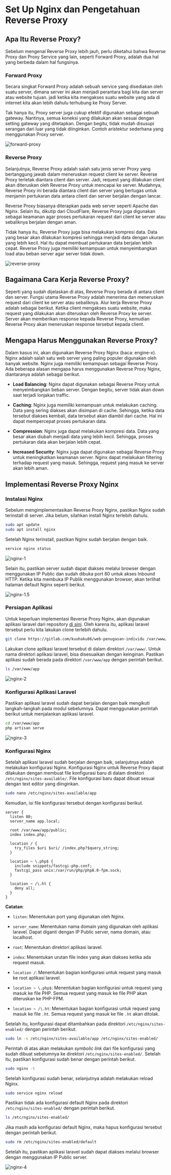# Set Up Nginx dan Pengetahuan Reverse Proxy

## Apa Itu Reverse Proxy?

Sebelum mengenal Reverse Proxy lebih jauh, perlu diketahui bahwa Reverse Proxy dan Proxy Service yang lain, seperti Forward Proxy, adalah dua hal yang berbeda dalam hal fungsinya.

### Forward Proxy

Secara singkat Forward Proxy adalah sebuah service yang disediakan oleh suatu server, dimana server ini akan menjadi perantara bagi kita dan server atau website tujuan. jadi ketika kita mengakses suatu website yang ada di internet kita akan lebih dahulu terhubung ke Proxy Server.

Tak hanya itu, Proxy server juga cukup efektif digunakan sebagai sebuah gateway. Nantinya, semua koneksi yang dilakukan akan sesuai dengan setting gateway yang ditetapkan. Dengan begitu, tidak mudah disusupi serangan dari luar yang tidak diinginkan. Contoh aristektur sederhana yang menggunakan Proxy server.

![forward-proxy](assets/forward-proxy.png)

### Reverse Proxy

Selanjutnya, Reverse Proxy adalah salah satu jenis server Proxy yang bertanggung jawab dalam meneruskan request client ke server. Reverse Proxy terletak diantara client dan server. Jadi, request yang dilakukan client akan diteruskan oleh Reverse Proxy untuk mencapai ke server. Mudahnya, Reverse Proxy ini berada diantara client dan server yang bertugas untuk menjamin pertukaran data antara client dan server berjalan dengan lancar.

Reverse Proxy biasanya diterapkan pada web server seperti Apache dan Nginx. Selain itu, dikutip dari CloudFlare, Reverse Proxy juga digunakan sebagai keamanan agar proses pertukaran request dari client ke server atau sebaliknya berjalan dengan aman.

Tidak hanya itu, Reverse Proxy juga bisa melakukan kompresi data. Data yang besar akan dilakukan kompresi sehingga menjadi data dengan ukuran yang lebih kecil. Hal itu dapat membuat pertukaran data berjalan lebih cepat. Reverse Proxy juga memiliki kemampuan untuk menyeimbangkan load atau beban server agar server tidak down.

![reverse-proxy](assets/reverse-proxy.png)

## Bagaimana Cara Kerja Reverse Proxy?

Seperti yang sudah dijelaskan di atas, Reverse Proxy berada di antara client dan server. Fungsi utama Reverse Proxy adalah menerima dan meneruskan request dari client ke server atau sebaliknya. Alur kerja Reverse Proxy adalah sebagai berikut. Ketika client mengakses suatu website, maka request yang dilakukan akan diteruskan oleh Reverse Proxy ke server. Server akan memberikan response kepada Reverse Proxy, kemudian Reverse Proxy akan meneruskan response tersebut kepada client.

## Mengapa Harus Menggunakan Reverse Proxy?

Dalam kasus ini, akan digunakan Reverse Proxy Nginx (baca: engine-x). Nginx adalah salah satu web server yang paling populer digunakan oleh banyak website. Nginx juga memiliki kemampuan sebagai Reverse Proxy. Ada beberapa alasan mengapa harus menggunakan Reverse Proxy Nginx, diantaranya adalah sebagai berikut.

- **Load Balancing**: Nginx dapat digunakan sebagai Reverse Proxy untuk menyeimbangkan beban server. Dengan begitu, server tidak akan down saat terjadi lonjakan traffic.

- **Caching**: Nginx juga memiliki kemampuan untuk melakukan caching. Data yang sering diakses akan disimpan di cache. Sehingga, ketika data tersebut diakses kembali, data tersebut akan diambil dari cache. Hal ini dapat mempercepat proses pertukaran data.

- **Compression**: Nginx juga dapat melakukan kompresi data. Data yang besar akan diubah menjadi data yang lebih kecil. Sehingga, proses pertukaran data akan berjalan lebih cepat.

- **Increased Security**: Nginx juga dapat digunakan sebagai Reverse Proxy untuk meningkatkan keamanan server. Nginx dapat melakukan filtering terhadap request yang masuk. Sehingga, request yang masuk ke server akan lebih aman.

## Implementasi Reverse Proxy Nginx

### Instalasi Nginx

Sebelum mengimplementasikan Reverse Proxy Nginx, pastikan Nginx sudah terinstall di server. Jika belum, silahkan install Nginx terlebih dahulu.

```bash
sudo apt update
sudo apt install nginx
```

Setelah Nginx terinstall, pastikan Nginx sudah berjalan dengan baik.

```bash
service nginx status
```

![nginx-1](assets/nginx-1.png)

Selain itu, pastikan server sudah dapat diakses melalui browser dengan menggunakan IP Public dan sudah dibuka port 80 untuk akses Inbound HTTP. Ketika kita membuka IP Publik menggunakan browser, akan terlihat halaman default Nginx seperti berikut.

![nginx-1.5](assets/nginx-1.5.png)

### Persiapan Aplikasi

Untuk keperluan implementasi Reverse Proxy Nginx, akan digunakan aplikasi laravel dari repository [di sini](https://gitlab.com/kuuhaku86/web-penugasan-individu). Oleh karena itu, aplikasi laravel tersebut perlu kita lakukan clone terlebih dahulu.

```bash
git clone https://gitlab.com/kuuhaku86/web-penugasan-individu /var/www/app
```

Lakukan clone aplikasi laravel tersebut di dalam direktori `/var/www/`. Untuk nama direktori aplikasi laravel, bisa disesuaikan dengan keinginan. Pastikan aplikasi sudah berada pada direktori `/var/www/app` dengan perintah berikut.

```bash
ls /var/www/app
```

![nginx-2](assets/nginx-2.png)

### Konfigurasi Aplikasi Laravel

Pastikan aplikasi laravel sudah dapat berjalan dengan baik mengikuti langkah-langkah pada modul sebelumnya. Dapat menggunakan perintah berikut untuk menjalankan aplikasi laravel.

```bash
cd /var/www/app
php artisan serve
```

![nginx-3](assets/nginx-3.png)

### Konfigurasi Nginx

Setelah aplikasi laravel sudah berjalan dengan baik, selanjutnya adalah melakukan konfigurasi Nginx. Konfigurasi Nginx untuk Reverse Proxy dapat dilakukan dengan membuat file konfigurasi baru di dalam direktori `/etc/nginx/sites-available/`. File konfigurasi baru dapat dibuat sesuai dengan text editor yang diinginkan.

```bash
sudo nano /etc/nginx/sites-available/app
```

Kemudian, isi file konfigurasi tersebut dengan konfigurasi berikut.

```nginx
server {
  listen 80;
  server_name app.local;

  root /var/www/app/public;
  index index.php;

  location / {
    try_files $uri $uri/ /index.php?$query_string;
  }

  location ~ \.php$ {
    include snippets/fastcgi-php.conf;
    fastcgi_pass unix:/var/run/php/php8.0-fpm.sock;
  }

  location ~ /\.ht {
    deny all;
  }
}
```

**Catatan**:

- `listen`: Menentukan port yang digunakan oleh Nginx.

- `server_name`: Menentukan nama domain yang digunakan oleh aplikasi laravel. Dapat diganti dengan IP Public server, nama domain, atau localhost.

- `root`: Menentukan direktori aplikasi laravel.

- `index`: Menentukan urutan file index yang akan diakses ketika ada request masuk.

- `location /`: Menentukan bagian konfigurasi untuk request yang masuk ke root aplikasi laravel.

- `location ~ \.php$`: Menentukan bagian konfigurasi untuk request yang masuk ke file PHP. Semua request yang masuk ke file PHP akan diteruskan ke PHP-FPM.

- `location ~ /\.ht`: Menentukan bagian konfigurasi untuk request yang masuk ke file `.ht`. Semua request yang masuk ke file `.ht` akan ditolak.

Setelah itu, konfigurasi dapat ditambahkan pada direktori `/etc/nginx/sites-enabled/` dengan perintah berikut.

```bash
sudo ln -s /etc/nginx/sites-available/app /etc/nginx/sites-enabled/
```

Perintah di atas akan melakukan _symbolic link_ dari file konfigurasi yang sudah dibuat sebelumnya ke direktori `/etc/nginx/sites-enabled/`. Setelah itu, pastikan konfigurasi sudah benar dengan perintah berikut.

```bash
sudo nginx -t
```

Setelah konfigurasi sudah benar, selanjutnya adalah melakukan reload Nginx.

```bash
sudo service nginx reload
```

Pastikan tidak ada konfigurasi default Nginx pada direktori `/etc/nginx/sites-enabled/` dengan perintah berikut.

```bash
ls /etc/nginx/sites-enabled/
```

Jika masih ada konfigurasi default Nginx, maka hapus konfigurasi tersebut dengan perintah berikut.

```bash
sudo rm /etc/nginx/sites-enabled/default
```

Setelah itu, pastikan aplikasi laravel sudah dapat diakses melalui browser dengan menggunakan IP Public server.

![nginx-4](assets/nginx-4.png)
